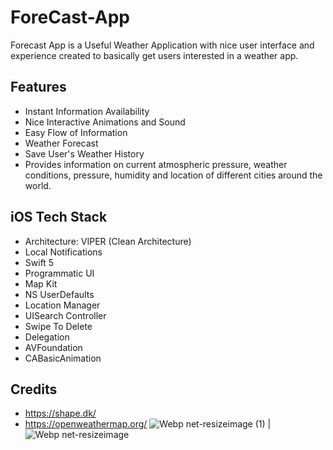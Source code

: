 # ForeCast-App
Forecast App is a Useful Weather Application with nice user interface and experience created to basically get users interested in a weather app.

## Features 
* Instant Information Availability
* Nice Interactive Animations and Sound
* Easy Flow of Information
* Weather Forecast
* Save User's Weather History
* Provides information on current atmospheric pressure, weather conditions, pressure, humidity and location of different cities around the world.

## iOS Tech Stack
* Architecture: VIPER (Clean Architecture)
* Local Notifications
* Swift 5
* Programmatic UI
* Map Kit
* NS UserDefaults
* Location Manager
* UISearch Controller
* Swipe To Delete
* Delegation
* AVFoundation
* CABasicAnimation

## Credits
* https://shape.dk/
* https://openweathermap.org/
![Webp net-resizeimage (1)](https://user-images.githubusercontent.com/25069943/132486546-fe9803a3-67ba-4aa1-a3b8-cf39a4bfd597.png) | ![Webp net-resizeimage](https://user-images.githubusercontent.com/25069943/132486140-4c359884-379a-4f78-a4e7-157b4f359492.png)


